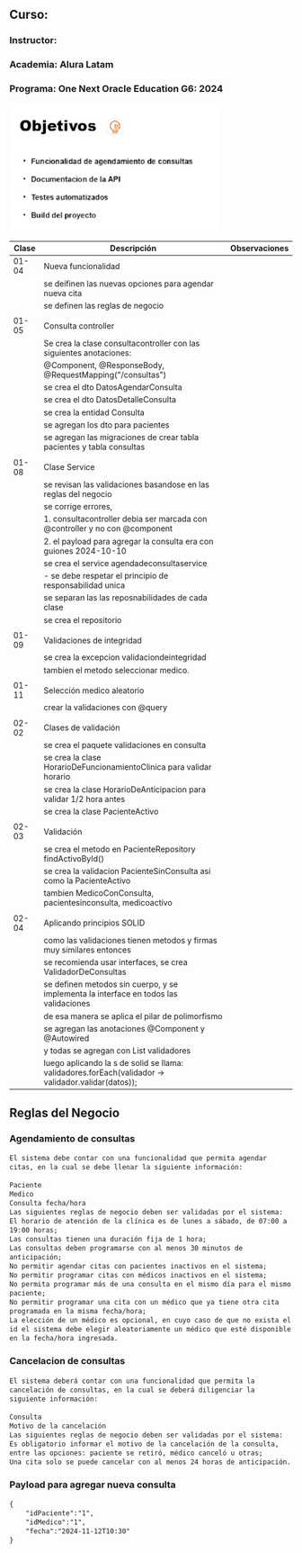 ## Curso:
### Instructor:
### Academia: Alura Latam
### Programa: One Next Oracle Education G6: 2024


![img.png](img.png)

| Clase | Descripción                                                                                         | Observaciones |
|-------|-----------------------------------------------------------------------------------------------------|---------------|
| 01-04 | Nueva funcionalidad                                                                                 |               |
|       | se deifinen las nuevas opciones para agendar nueva cita                                             |               |
|       | se definen las reglas de negocio                                                                    |               |
|       |                                                                                                     |               |
| 01-05 | Consulta controller                                                                                 |               |
|       | Se crea la clase consultacontroller con las siguientes anotaciones:                                 |               |
|       | @Component, @ResponseBody, @RequestMapping("/consultas")                                            |               |
|       | se crea el dto DatosAgendarConsulta                                                                 |               |
|       | se crea el dto DatosDetalleConsulta                                                                 |               |
|       | se crea la entidad Consulta                                                                         |               |
|       | se agregan los dto para pacientes                                                                   |               |
|       | se agregan las migraciones de crear tabla pacientes y tabla consultas                               |               |
|       |                                                                                                     |               |
| 01-08 | Clase Service                                                                                       |               |
|       | se revisan las validaciones basandose en las reglas del negocio                                     |               |
|       | se corrige errores,                                                                                 |               |
|       | 1. consultacontroller debia ser marcada con @controller y no con @component                         |               |
|       | 2. el payload para agregar la consulta era con guiones 2024-10-10                                   |               |
|       | se crea el service agendadeconsultaservice                                                          |               |
|       | - se debe respetar el principio de responsabilidad unica                                            |               |
|       | se separan las las reposnabilidades de cada clase                                                   |               |
|       | se crea el repositorio                                                                              |               |
|       |                                                                                                     |               |
| 01-09 | Validaciones de integridad                                                                          |               |
|       | se crea la excepcion validaciondeintegridad                                                         |               |
|       | tambien el metodo seleccionar medico.                                                               |               |
|       |                                                                                                     |               |
| 01-11 | Selección medico aleatorio                                                                          |               |
|       | crear la validaciones con @query                                                                    |               |
|       |                                                                                                     |               |
| 02-02 | Clases de validación                                                                                |               |
|       | se crea el paquete validaciones en consulta                                                         |               |
|       | se crea la clase HorarioDeFuncionamientoClinica para validar horario                                |               |
|       | se crea la clase HorarioDeAnticipacion para validar 1/2 hora antes                                  |               |
|       | se crea la clase PacienteActivo                                                                     |               |
|       |                                                                                                     |               |
| 02-03 | Validación                                                                                          |               |
|       | se crea el metodo en PacienteRepository   findActivoById()                                          |               |
|       | se crea la validacion PacienteSinConsulta asi como la PacienteActivo                                |               |
|       | tambien MedicoConConsulta, pacientesinconsulta, medicoactivo                                        |               |
|       |                                                                                                     |               |
| 02-04 | Aplicando principios SOLID                                                                          |               |
|       | como las validaciones tienen metodos y firmas muy similares entonces                                |               |
|       | se recomienda usar interfaces, se crea ValidadorDeConsultas                                         |               |
|       | se definen metodos sin cuerpo, y se implementa la interface en todos las validaciones               |               |
|       | de esa manera se aplica el pilar de polimorfismo                                                    |               |
|       | se agregan las anotaciones @Component y @Autowired                                                  |               |
|       | y todas se agregan con List<ValidadorDeConsultas> validadores                                       |               |
|       | luego aplicando la s de solid se llama: validadores.forEach(validador -> validador.validar(datos)); |               |


## Reglas del Negocio

### Agendamiento de consultas

    El sistema debe contar con una funcionalidad que permita agendar citas, en la cual se debe llenar la siguiente información:

    Paciente
    Medico
    Consulta fecha/hora
    Las siguientes reglas de negocio deben ser validadas por el sistema:
    El horario de atención de la clínica es de lunes a sábado, de 07:00 a 19:00 horas;
    Las consultas tienen una duración fija de 1 hora;
    Las consultas deben programarse con al menos 30 minutos de anticipación;
    No permitir agendar citas con pacientes inactivos en el sistema;
    No permitir programar citas con médicos inactivos en el sistema;
    No permita programar más de una consulta en el mismo día para el mismo paciente;
    No permitir programar una cita con un médico que ya tiene otra cita programada en la misma fecha/hora;
    La elección de un médico es opcional, en cuyo caso de que no exista el id el sistema debe elegir aleatoriamente un médico que esté disponible en la fecha/hora ingresada.


### Cancelacion de consultas

    El sistema deberá contar con una funcionalidad que permita la cancelación de consultas, en la cual se deberá diligenciar la siguiente información:

    Consulta
    Motivo de la cancelación
    Las siguientes reglas de negocio deben ser validadas por el sistema:
    Es obligatorio informar el motivo de la cancelación de la consulta, entre las opciones: paciente se retiró, médico canceló u otras;
    Una cita solo se puede cancelar con al menos 24 horas de anticipación.

### Payload para agregar nueva consulta

    {
        "idPaciente":"1",
        "idMedico":"1",
        "fecha":"2024-11-12T10:30"
    }
